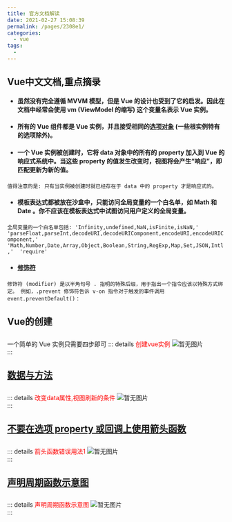 ```yaml
---
title: 官方文档解读
date: 2021-02-27 15:08:39
permalink: /pages/2308e1/
categories:
  - vue
tags:
  - 
---
```


## Vue中文文档,重点摘录
- #### 虽然没有完全遵循 MVVM 模型，但是 Vue 的设计也受到了它的启发。因此在文档中经常会使用 vm (ViewModel 的缩写) 这个变量名表示 Vue 实例。
- #### 所有的 Vue 组件都是 Vue 实例，并且接受相同的[选项对象](https://cn.vuejs.org/v2/api/#%E9%80%89%E9%A1%B9-%E6%95%B0%E6%8D%AE) (一些根实例特有的选项除外)。
- #### 一个 Vue 实例被创建时，它将 data 对象中的所有的 property 加入到 Vue 的响应式系统中。当这些 property 的值发生改变时，视图将会产生“响应”，即匹配更新为新的值。
`值得注意的是: 只有当实例被创建时就已经存在于 data 中的 property 才是响应式的。`
- #### 模板表达式都被放在沙盒中，只能访问全局变量的一个白名单，如 Math 和 Date 。你不应该在模板表达式中试图访问用户定义的全局变量。
`全局变量的一个白名单包括: 'Infinity,undefined,NaN,isFinite,isNaN,' 
    'parseFloat,parseInt,decodeURI,decodeURIComponent,encodeURI,encodeURIComponent,' 
    'Math,Number,Date,Array,Object,Boolean,String,RegExp,Map,Set,JSON,Intl,' 
    'require' `
- #### [修饰符](https://cn.vuejs.org/v2/guide/syntax.html#修饰符)
`修饰符 (modifier) 是以半角句号 . 指明的特殊后缀，用于指出一个指令应该以特殊方式绑定。
例如，.prevent 修饰符告诉 v-on 指令对于触发的事件调用 event.preventDefault()：`

## Vue的创建
一个简单的 Vue 实例只需要四步即可
::: details <span style='color:red'>创建vue实例</span>
<img style="margin-top:10px" :src="$withBase('/vue/vue创建.png')" alt="暂无图片">
<br>
:::

## [数据与方法](https://cn.vuejs.org/v2/guide/instance.html#%E6%95%B0%E6%8D%AE%E4%B8%8E%E6%96%B9%E6%B3%95)
::: details <span style='color:red'>改变data属性,视图刷新的条件</span>
<img style="margin-top:10px" :src="$withBase('/vue/数据与方法.jpg')" alt="暂无图片">
<br>
:::

## [不要在选项 property 或回调上使用箭头函数](https://cn.vuejs.org/v2/guide/instance.html#%E5%AE%9E%E4%BE%8B%E7%94%9F%E5%91%BD%E5%91%A8%E6%9C%9F%E9%92%A9%E5%AD%90)
::: details <span style='color:red'>箭头函数错误用法1</span>
<img style="margin-top:10px" :src="$withBase('/vue/箭头函数错误用法1.jpg')" alt="暂无图片">
<br>
:::

## [声明周期函数示意图](https://cn.vuejs.org/v2/guide/instance.html#生命周期图示)
::: details <span style='color:red'>声明周期函数示意图</span>
<img style="margin-top:10px" :src="$withBase('/vue/声明周期函数1.png')" alt="暂无图片">
<br>
:::

